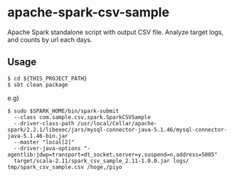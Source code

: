 # apache-spark-csv-sample
Apache Spark standalone script with output CSV file.
Analyze target logs, and counts by url each days.

## Usage

```
$ cd ${THIS_PROJECT_PATH}
$ sbt clean package
```

e.g)

```
$ sudo $SPARK_HOME/bin/spark-submit
  --class com.sample.csv.spark.SparkCSVSample
  --driver-class-path /usr/local/Cellar/apache-spark/2.2.1/libexec/jars/mysql-connector-java-5.1.46/mysql-connector-java-5.1.46-bin.jar
  --master "local[2]"
  --driver-java-options "-agentlib:jdwp=transport=dt_socket,server=y,suspend=n,address=5005"
  target/scala-2.11/spark_csv_sample_2.11-1.0.0.jar logs/ tmp/spark_csv_sample.csv /hoge,/piyo
```


